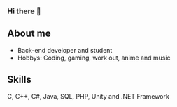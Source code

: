 ### Hi there 👋


## About me

- Back-end developer and student
- Hobbys: Coding, gaming, work out, anime and music

## Skills

<link rel="stylesheet" href="https://cdn.jsdelivr.net/gh/devicons/devicon@v2.15.1/devicon.min.css" width="40" height="40"/> 
            <i class="devicon-cplusplus-line-wordmark colored"></i>


C, C++, C#, Java, SQL, PHP, Unity and .NET Framework
